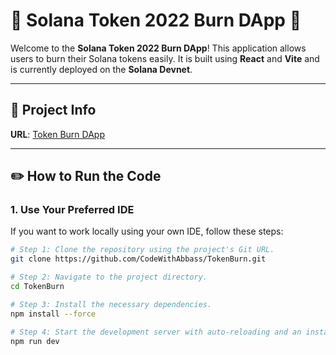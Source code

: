 # 🌟 Solana Token 2022 Burn DApp 🌟

Welcome to the **Solana Token 2022 Burn DApp**! This application allows users to burn their Solana tokens easily. It is built using **React** and **Vite** and is currently deployed on the **Solana Devnet**.

---

## 📖 Project Info

**URL**: [Token Burn DApp](https://github.com/CodeWithAbbass/TokenBurn)

---

## ✏️ How to Run the Code

### 1. Use Your Preferred IDE

If you want to work locally using your own IDE, follow these steps:

```bash
# Step 1: Clone the repository using the project's Git URL.
git clone https://github.com/CodeWithAbbass/TokenBurn.git

# Step 2: Navigate to the project directory.
cd TokenBurn

# Step 3: Install the necessary dependencies.
npm install --force

# Step 4: Start the development server with auto-reloading and an instant preview.
npm run dev
```
